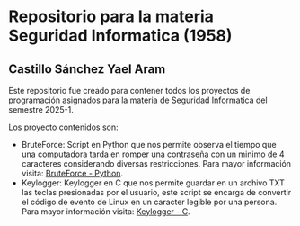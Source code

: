 # Repositorio para la materia Seguridad Informatica (1958)

## Castillo Sánchez Yael Aram

Este repositorio fue creado para contener todos los proyectos de programación asignados para la materia de Seguridad
Informatica del semestre 2025-1.

Los proyecto contenidos son:

- BruteForce: Script en Python que nos permite observa el tiempo que una computadora tarda en romper una contraseña con
  un minimo de 4 caracteres considerando diversas restricciones. Para mayor información visita:
  [BruteForce - Python](./brute-force/).
- Keylogger: Keylogger en C que nos permite guardar en un archivo TXT las teclas presionadas por el usuario, este script
  se encarga de convertir el código de evento de Linux en un caracter legible por una persona. Para mayor información
  visita: [Keylogger - C](./keylogger/).
